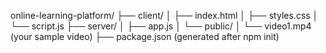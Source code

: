 online-learning-platform/
├── client/
│   ├── index.html
│   ├── styles.css
│   └── script.js
├── server/
│   ├── app.js
│   └── public/
│       └── video1.mp4  (your sample video)
├── package.json (generated after npm init)
